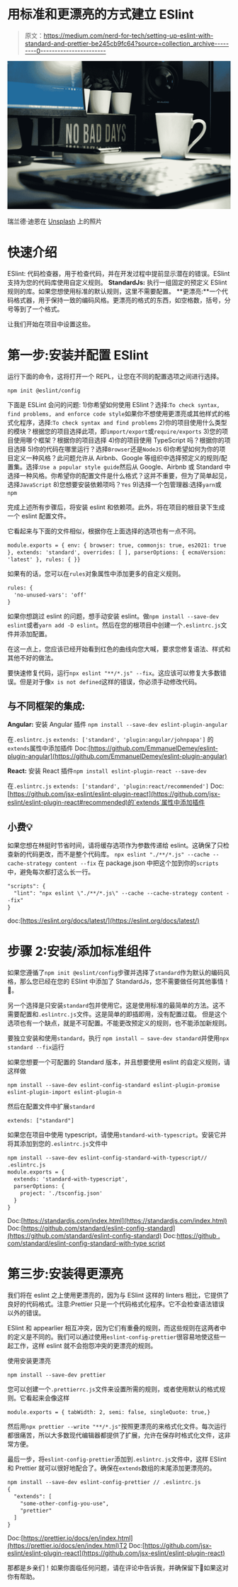 # 用标准和更漂亮的方式建立 ESlint

> 原文：<https://medium.com/nerd-for-tech/setting-up-eslint-with-standard-and-prettier-be245cb9fc64?source=collection_archive---------0----------------------->

![](img/f491a09b96a1a2c66a11ccd43930584a.png)

瑞兰德·迪恩在 [Unsplash](https://unsplash.com?utm_source=medium&utm_medium=referral) 上的照片

# 快速介绍

ESlint: 代码检查器，用于检查代码，并在开发过程中提前显示潜在的错误。ESlint 支持为您的代码库使用自定义规则。
**StandardJs:** 执行一组固定的预定义 ESlint 规则的库。如果您想使用标准的默认规则，这里不需要配置。
**更漂亮:**一个代码格式器，用于保持一致的编码风格。更漂亮的格式的东西，如空格数，括号，分号等到了一个格式。

让我们开始在项目中设置这些。

# **第一步:安装并配置 ESlint**

运行下面的命令，这将打开一个 REPL，让您在不同的配置选项之间进行选择。

```
npm init @eslint/config
```

下面是 ESLint 会问的问题:
1)你希望如何使用 ESlint？选择:`To check syntax, find problems, and enforce code style`如果你不想使用更漂亮或其他样式的格式化程序，选择:`To check syntax and find problems`
2)你的项目使用什么类型的模块？根据您的项目选择此项，即`import/export`或`require/exports`
3)您的项目使用哪个框架？根据你的项目选择
4)你的项目使用 TypeScript 吗？根据你的项目选择
5)你的代码在哪里运行？选择`Browser`还是`NodeJS`
6)你希望如何为你的项目定义一种风格？此问题允许从 Airbnb、Google 等组织中选择预定义的规则/配置集。选择:`Use a popular style guide`然后从 Google、Airbnb 或 Standard 中选择一种风格。你希望你的配置文件是什么格式？这并不重要，但为了简单起见，选择`JavaScript`
8)您想要安装依赖项吗？`Yes`
9)选择一个包管理器:选择`yarn`或`npm`

完成上述所有步骤后，将安装 eslint 和依赖项。此外，将在项目的根目录下生成一个 eslint 配置文件。

它看起来与下面的文件相似，根据你在上面选择的选项也有一点不同。

```
module.exports = { env: { browser: true, commonjs: true, es2021: true }, extends: 'standard', overrides: [ ], parserOptions: { ecmaVersion: 'latest' }, rules: { }}
```

如果有的话，您可以在`rules`对象属性中添加更多的自定义规则。

```
rules: {
  'no-unused-vars': 'off'
}
```

如果你想跳过 eslint 的问题，想手动安装 eslint。做`npm install --save-dev eslint`或者`yarn add -D eslint`。然后在您的根项目中创建一个`.eslintrc.js`文件并添加配置。

在这一点上，您应该已经开始看到红色的曲线向您大喊，要求您修复语法、样式和其他不好的做法。

要快速修复代码，运行`npx eslint "**/*.js" --fix`。这应该可以修复大多数错误。但是对于像`x is not defined`这样的错误，你必须手动修改代码。

## **与不同框架的集成:**

**Angular:** 安装 Angular 插件
`npm install --save-dev eslint-plugin-angular`

在`.eslintrc.js`
`extends: ['standard', 'plugin:angular/johnpapa']`
的`extends`属性中添加插件 Doc:[https://github.com/EmmanuelDemey/eslint-plugin-angular](https://github.com/EmmanuelDemey/eslint-plugin-angular)

**React:** 安装 React 插件`npm install eslint-plugin-react --save-dev`

在`.eslintrc.js`
`extends: ['standard', 'plugin:react/recommended']`
Doc:[https://github.com/jsx-eslint/eslint-plugin-react](https://github.com/jsx-eslint/eslint-plugin-react#recommended)的`extends`属性中添加插件

## 小费💡

如果您想在林挺时节省时间，请将缓存选项作为参数传递给 eslint。这确保了只检查新的代码更改，而不是整个代码库。
`npx eslint "./**/*.js" --cache --cache-strategy content --fix`
在 package.json 中把这个加到你的`scripts`中，避免每次都打这么长一行。

```
"scripts": {
  "lint": "npx eslint \"./**/*.js\" --cache --cache-strategy content --fix"
}
```

doc:[https://eslint.org/docs/latest/](https://eslint.org/docs/latest/)

# 步骤 2:安装/添加标准组件

如果您遵循了`npm init @eslint/config`步骤并选择了`standard`作为默认的编码风格，那么您已经在您的 ESlint 中添加了 StandardJs，您不需要做任何其他事情！🙌。

另一个选择是只安装`standard`包并使用它。这是使用标准的最简单的方法。这不需要配置和`.eslintrc.js`文件。这是简单的即插即用，没有配置过载。
但是这个选项也有一个缺点，就是不可配置。不能更改预定义的规则，也不能添加新规则。

要独立安装和使用`standard`，执行
`npm install — save-dev standard`并使用`npx standard --fix`运行

如果您想要一个可配置的 Standard 版本，并且想要使用 eslint 的自定义规则，请这样做

```
npm install --save-dev eslint-config-standard eslint-plugin-promise eslint-plugin-import eslint-plugin-n
```

然后在配置文件中扩展`standard`

```
extends: ["standard"]
```

如果您在项目中使用 typescript，请使用`standard-with-typescript`。安装它并将其添加到您的`.eslintrc.js`文件中

```
npm install --save-dev eslint-config-standard-with-typescript// .eslintrc.js
module.exports = {
  extends: 'standard-with-typescript',
  parserOptions: {
    project: './tsconfig.json'
  }
}
```

Doc:[https://standardjs.com/index.html](https://standardjs.com/index.html)
Doc:[https://github.com/standard/eslint-config-standard](https://github.com/standard/eslint-config-standard)
Doc:[https://github . com/standard/eslint-config-standard-with-type script](https://github.com/standard/eslint-config-standard-with-typescript)

# 第三步:安装得更漂亮

我们将在 eslint 之上使用更漂亮的，因为与 ESlint 这样的 linters 相比，它提供了良好的代码格式。注意:Prettier 只是一个代码格式化程序。它不会检查语法错误以外的错误。

ESlint 和 appearlier 相互冲突，因为它们有重叠的规则，而这些规则在这两者中的定义是不同的。我们可以通过使用`eslint-config-prettier`很容易地使这些一起工作，这样 eslint 就不会抱怨冲突的更漂亮的规则。

使用安装更漂亮

```
npm install --save-dev prettier
```

您可以创建一个`.prettierrc.js`文件来设置所需的规则，或者使用默认的格式规则。它看起来会像这样

```
module.exports = { tabWidth: 2, semi: false, singleQuote: true,}
```

然后用`npx prettier --write "**/*.js"`按照更漂亮的来格式化文件。每次运行都很痛苦，所以大多数现代编辑器都提供了扩展，允许在保存时格式化文件，这非常方便。

最后一步，将`eslint-config-prettier`添加到`.eslintrc.js`文件中，这样 ESlint 和 Prettier 就可以很好地配合了。确保在`extends`数组的末尾添加更漂亮的。

```
npm install --save-dev eslint-config-prettier // .eslintrc.js
{
  "extends": [
    "some-other-config-you-use",
    "prettier"
  ]
}
```

Doc:[https://prettier.io/docs/en/index.html](https://prettier.io/docs/en/index.html)T2 Doc:[https://github.com/jsx-eslint/eslint-plugin-react](https://github.com/jsx-eslint/eslint-plugin-react)

那都是乡亲们！如果你面临任何问题，请在评论中告诉我，并确保留下👏如果这对你有帮助。